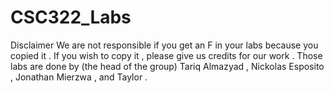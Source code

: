 # CSC322_Labs
Disclaimer 
We are not responsible if you get an F in your labs because you copied it . 
If you wish to copy it , please give us credits for our work . 
Those labs are done by (the head of the group) Tariq Almazyad , Nickolas Esposito , Jonathan Mierzwa , and Taylor . 
